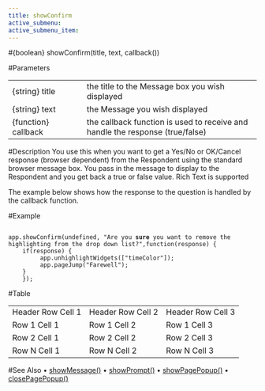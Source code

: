 ```yaml
---
title: showConfirm
active_submenu: 
active_submenu_item:
---
```


#{boolean} showConfirm(title, text, callback())

#Parameters

<!-- Parameter Table -->
<table width="100%">
  <tr>
    <td width="30%">{string} title</td>
    <td>the title to the Message box you wish displayed</td>
  </tr>
  <tr>
    <td>{string} text</td>
    <td>the Message you wish displayed</td>
  </tr>  
  <tr>
    <td>{function} callback</td>
    <td>the callback function is used to receive and handle the response (true/false)</td>
  </tr>  
</table>

#Description
You use this when you want to get a Yes/No or OK/Cancel response (browser dependent) from the Respondent using the standard browser message box. You pass in the message to display to the Respondent and you get back a true or false value.
Rich Text is supported
 
The example below shows how the response to the question is handled by the callback function.

#Example

<pre><code>
app.showConfirm(undefined, "Are you <b>sure</b> you want to remove the highlighting from the drop down list?",function(response) {
    if(response) {
         app.unhighlightWidgets(["timeColor"]);
         app.pageJump("Farewell");
    }
    });
</code></pre>

#Table

<table width="100%">
  <tr>
    <td>Header Row Cell 1</td>
    <td>Header Row Cell 2</td>
    <td>Header Row Cell 3</td>
  </tr>
  <tr>
    <td>Row 1 Cell 1</td>
    <td>Row 1 Cell 2</td>
    <td>Row 1 Cell 3</td>
  </tr>
  <tr>
    <td>Row 2 Cell 1</td>
    <td>Row 2 Cell 2</td>
    <td>Row 2 Cell 3</td>
  </tr>  
  <tr>
    <td>Row N Cell 1</td>
    <td>Row N Cell 2</td>
    <td>Row N Cell 3</td>
  </tr>  
</table>

#See Also
• [showMessage()](#)
• [showPrompt()](#)
• [showPagePopup()](#)
• [closePagePopup()](#)



